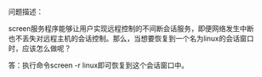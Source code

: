 问题描述：

screen服务程序能够让用户实现远程控制的不间断会话服务，即便网络发生中断也不丢失对远程主机的会话控制。那么，当想要恢复到一个名为linux的会话窗口时，应该怎么做呢？

答：执行命令screen -r linux即可恢复到这个会话窗口中。

